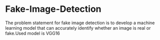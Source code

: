 # Fake-Image-Detection
The problem statement for fake image detection is to develop a machine learning model that can accurately identify whether an image is real or fake.Used model is VGG16
